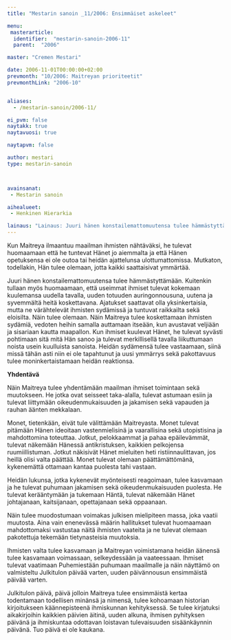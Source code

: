 ```yaml
---
title: "Mestarin sanoin _11/2006: Ensimmäiset askeleet"

menu:
 masterarticle:
  identifier:  "mestarin-sanoin-2006-11"
  parent:  "2006"

master: "Cremen Mestari"

date: 2006-11-01T00:00:00+02:00
prevmonth: "10/2006: Maitreyan prioriteetit"
prevmonthLink: "2006-10"


aliases:
  - /mestarin-sanoin/2006-11/

ei_pvm: false
naytakk: true
naytavuosi: true

naytapvm: false

author: mestari
type: mestarin-sanoin



avainsanat:
 - Mestarin sanoin

aihealueet:
 - Henkinen Hierarkia

lainaus: "Lainaus: Juuri hänen konstailemattomuutensa tulee hämmästyttämään. Kuitenkin tullaan myös huomaamaan, että useimmat ihmiset tulevat kokemaan kuulemansa uudella tavalla, uuden totuuden auringonnousuna, uutena ja syvemmältä heitä koskettavana. Ajatukset saattavat olla yksinkertaisia, mutta ne värähtelevät ihmisten sydämissä ja tuntuvat raikkailta sekä eloisilta. Näin tulee olemaan."
---
```

<p>Kun Maitreya ilmaantuu maailman ihmisten nähtäväksi, he tulevat huomaamaan että he tuntevat Hänet jo aiemmalta ja että Hänen opetuksensa ei ole outoa tai heidän ajattelunsa ulottumattomissa. Mutkaton, todellakin, Hän tulee olemaan, jotta kaikki saattaisivat ymmärtää.</p>
<p>Juuri hänen konstailemattomuutensa tulee hämmästyttämään. Kuitenkin tullaan myös huomaamaan, että useimmat ihmiset tulevat kokemaan kuulemansa uudella tavalla, uuden totuuden auringonnousuna, uutena ja syvemmältä heitä koskettavana. Ajatukset saattavat olla yksinkertaisia, mutta ne värähtelevät ihmisten sydämissä ja tuntuvat raikkailta sekä eloisilta. Näin tulee olemaan. Näin Maitreya tulee koskettamaan ihmisten sydämiä, vedoten heihin samalla auttamaan itseään, kun avustavat veljiään ja sisariaan kautta maapallon. Kun ihmiset kuulevat Hänet, he tulevat syvästi pohtimaan sitä mitä Hän sanoo ja tulevat merkillisellä tavalla liikuttumaan noista usein kuulluista sanoista. Heidän sydämensä tulee vastaamaan, siinä missä tähän asti niin ei ole tapahtunut ja uusi ymmärrys sekä pakottavuus tulee moninkertaistamaan heidän reaktionsa.</p>
<p><strong>Yhdentävä</strong></p>
<p>Näin Maitreya tulee yhdentämään maailman ihmiset toimintaan sekä muutokseen. He jotka ovat seisseet taka-alalla, tulevat astumaan esiin ja tulevat liittymään oikeudenmukaisuuden ja jakamisen sekä vapauden ja rauhan äänten mekkalaan.</p>
<p>Monet, tietenkään, eivät tule välittämään Maitreyasta. Monet tulevat pitämään Hänen ideoitaan vastenmielisinä ja vaarallisina sekä utopistisina ja mahdottomina toteuttaa. Jotkut, pelokkaammat ja pahaa epäilevämmät, tulevat näkemään Hänessä antikristuksen, kaikkien pelkojensa ruumiillistuman. Jotkut näkisivät Hänet mieluiten heti ristiinnaulittavan, jos heillä olisi valta päättää. Monet tulevat olemaan päättämättömänä, kykenemättä ottamaan kantaa puolesta tahi vastaan.</p>
<p>Heidän lukunsa, jotka kykenevät myönteisesti reagoimaan, tulee kasvamaan ja he tulevat puhumaan jakamisen sekä oikeudenmukaisuuden puolesta. He tulevat kerääntymään ja tukemaan Häntä, tulevat näkemään Hänet johtajanaan, kaitsijanaan, opettajanaan sekä oppaanaan.</p>
<p>Näin tulee muodostumaan voimakas julkisen mielipiteen massa, joka vaatii muutosta. Aina vain enenevässä määrin hallitukset tulevat huomaamaan mahdottomaksi vastustaa näitä ihmisten vaateita ja ne tulevat olemaan pakotettuja tekemään tietynasteisia muutoksia.</p>
<p>Ihmisten valta tulee kasvamaan ja Maitreyan voimistamana heidän äänensä tulee kasvamaan voimassaan, selkeydessään ja vaateessaan. Ihmiset tulevat vaatimaan Puhemiestään puhumaan maailmalle ja näin näyttämö on valmisteltu Julkitulon päivää varten, uuden päivännousun ensimmäistä päivää varten.</p>
<p>Julkitulon päivä, päivä jolloin Maitreya tulee ensimmäistä kertaa todentamaan todellisen minänsä ja nimensä, tulee kohoamaan historian kirjoitukseen käännepisteenä ihmiskunnan kehityksessä. Se tulee kirjatuksi aikakirjoihin kaikkien päivien äitinä, uuden alkuna, ihmisen pyhityksen päivänä ja ihmiskuntaa odottavan loistavan tulevaisuuden sisäänkäynnin päivänä. Tuo päivä ei ole kaukana.</p>
